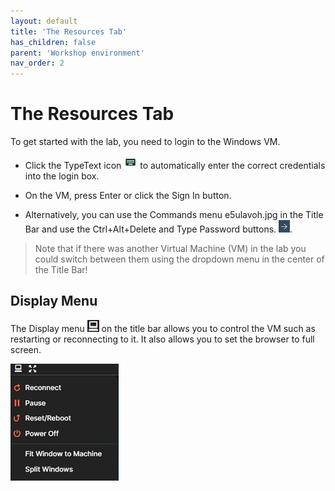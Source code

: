 ```yaml
---
layout: default
title: 'The Resources Tab'
has_children: false
parent: 'Workshop environment'
nav_order: 2
---
```



# The Resources Tab

To get started with the lab, you need to login to the Windows VM.

* Click the TypeText icon ![alt text](./SkillableLabs008.png) to automatically enter the correct credentials into the login box.

* On the VM, press Enter or click the Sign In button.

* Alternatively, you can use the Commands menu e5ulavoh.jpg in the Title Bar and use the Ctrl+Alt+Delete and Type Password buttons. ![alt text](./SkillableLabs009.png).

> Note that if there was another Virtual Machine (VM) in the lab you could switch between them using the dropdown menu in the center of the Title Bar!

## Display Menu

The Display menu ![alt text](./SkillableLabs010.png) on the title bar allows you to control the VM such as restarting or reconnecting to it. It also allows you to set the browser to full screen.

![alt text](./SkillableLabs011.png) 
